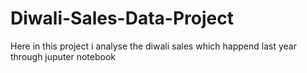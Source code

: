 # Diwali-Sales-Data-Project
Here in this project i analyse the diwali sales which happend last year through juputer notebook
